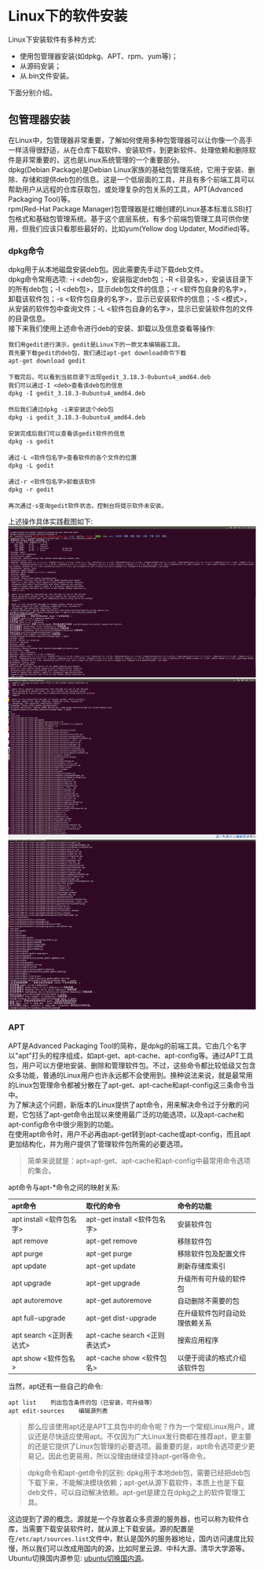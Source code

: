 # Linux下的软件安装
Linux下安装软件有多种方式:
+ 使用包管理器安装(如dpkg、APT、rpm、yum等)；
+ 从源码安装；
+ 从.bin文件安装。

下面分别介绍。
## 包管理器安装
在Linux中，包管理器非常重要，了解如何使用多种包管理器可以让你像一个高手一样活得很舒适，从在仓库下载软件、安装软件，到更新软件、处理依赖和删除软件是非常重要的，这也是Linux系统管理的一个重要部分。  
dpkg(Debian Package)是Debian Linux家族的基础包管理系统，它用于安装、删除、存储和提供deb包的信息。这是一个低层面的工具，并且有多个前端工具可以帮助用户从远程的仓库获取包，或处理复杂的包关系的工具，APT(Advanced Packaging Tool)等。  
rpm(Red-Hat Package Manager)包管理器是红帽创建的Linux基本标准(LSB)打包格式和基础包管理系统。基于这个底层系统，有多个前端包管理工具可供你使用，但我们应该只看那些最好的，比如yum(Yellow dog Updater, Modified)等。
### dpkg命令
dpkg用于从本地磁盘安装deb包。因此需要先手动下载deb文件。  
dpkg命令常用选项: -i <deb包>，安装指定deb包；-R <目录名>，安装该目录下的所有deb包；-I <deb包>，显示deb包文件的信息；-r <软件包自身的名字>，卸载该软件包；-s <软件包自身的名字>，显示已安装软件的信息；-S <模式>，从安装的软件包中查询文件；-L <软件包自身的名字>，显示已安装软件包的文件的目录信息。  
接下来我们使用上述命令进行deb的安装、卸载以及信息查看等操作:
````
我们用gedit进行演示，gedit是Linux下的一款文本编辑器工具。
首先要下载gedit的deb包，我们通过apt-get download命令下载
apt-get download gedit

下载完后，可以看到当前目录下出现gedit_3.18.3-0ubuntu4_amd64.deb
我们可以通过-I <deb>查看该deb包的信息
dpkg -I gedit_3.18.3-0ubuntu4_amd64.deb

然后我们通过dpkg -i来安装这个deb包
dpkg -i gedit_3.18.3-0ubuntu4_amd64.deb

安装完成后我们可以查看该gedit软件的信息
dpkg -s gedit

通过-L <软件包名字>查看软件的各个文件的位置
dpkg -L gedit

通过-r <软件包名字>卸载该软件
dpkg -r gedit

再次通过-s查询gedit软件状态，控制台将提示软件未安装。
````
上述操作具体实践截图如下:
![dpkg](../../assets/dpkg1.png "dpkg")  
![dpkg](../../assets/dpkg2.png "dpkg")  
![dpkg](../../assets/dpkg3.png "dpkg")  
### APT
APT是Advanced Packaging Tool的简称，是dpkg的前端工具。它由几个名字以"apt"打头的程序组成，如apt-get、apt-cache、apt-config等。通过APT工具包，用户可以方便地安装、删除和管理软件包。不过，这些命令都比较低级又包含众多功能，普通的Linux用户也许永远都不会使用到。换种说法来说，就是最常用的Linux包管理命令都被分散在了apt-get、apt-cache和apt-config这三条命令当中。  
为了解决这个问题，新版本的Linux提供了apt命令，用来解决命令过于分散的问题，它包括了apt-get命令出现以来使用最广泛的功能选项，以及apt-cache和apt-config命令中很少用到的功能。  
在使用apt命令时，用户不必再由apt-get转到apt-cache或apt-config，而且apt更加结构化，并为用户提供了管理软件包所需的必要选项。
>简单来说就是：apt=apt-get、apt-cache和apt-config中最常用命令选项的集合。
>
apt命令与apt-*命令之间的映射关系:

|apt命令|取代的命令|命令的功能|
|:---|:---|:---|
|apt install <软件包名字>|apt-get install <软件包名字>|安装软件包|
|apt remove	|apt-get remove	|移除软件包|
|apt purge	|apt-get purge	|移除软件包及配置文件|
|apt update	|apt-get update	|刷新存储库索引|
|apt upgrade |apt-get upgrade|升级所有可升级的软件包|
|apt autoremove |apt-get autoremove |自动删除不需要的包|
|apt full-upgrade|apt-get dist-upgrade|在升级软件包时自动处理依赖关系|
|apt search <正则表达式>|apt-cache search <正则表达式>|搜索应用程序|
|apt show <软件包名>|apt-cache show <软件包名>|以便于阅读的格式介绍该软件包|
当然，apt还有一些自己的命令:
````
apt list    列出包含条件的包（已安装，可升级等）
apt edit-sources    编辑源列表
````
>那么应该使用apt还是APT工具包中的命令呢？作为一个常规Linux用户，建议还是尽快适应使用apt。不仅因为广大Linux发行商都在推荐apt，更主要的还是它提供了Linux包管理的必要选项。最重要的是，apt命令选项更少更易记，因此也更易用，所以没理由继续坚持apt-get等命令。
>

>dpkg命令和apt-get命令的区别: dpkg用于本地deb包，需要已经把deb包下载下来，不能解决模块依赖；apt-get从源下载软件，本质上也是下载deb文件，可以自动解决依赖。apt-get是建立在dpkg之上的软件管理工具。
>
这边提到了源的概念。源就是一个存放着众多资源的服务器，也可以称为软件仓库，当需要下载安装软件时，就从源上下载安装。源的配置是在`/etc/apt/sources.list`文件中，默认是国外的服务器地址，国内访问速度比较慢，所以我们可以改成用国内的源，比如阿里云源、中科大源、清华大学源等。Ubuntu切换国内源参见: [ubuntu切换国内源](../sourcechange/README.md "ubuntu切换国内源")。
